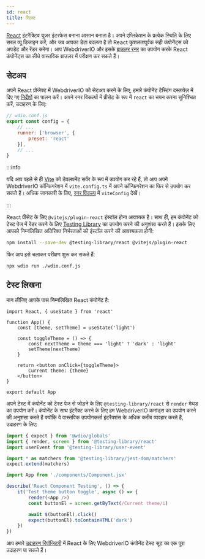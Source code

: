 ```yaml
---
id: react
title: रिएक्ट
---
```


[React](https://reactjs.org/) इंटरैक्टिव यूजर इंटरफेस बनाना आसान बनाता है। अपने एप्लिकेशन के प्रत्येक स्थिति के लिए सरल व्यू डिजाइन करें, और जब आपका डेटा बदलता है तो React कुशलतापूर्वक सही कंपोनेंट्स को अपडेट और रेंडर करेगा। आप WebdriverIO और इसके [ब्राउज़र रनर](/docs/runner#browser-runner) का उपयोग करके React कंपोनेंट्स का सीधे वास्तविक ब्राउज़र में परीक्षण कर सकते हैं।

## सेटअप

अपने React प्रोजेक्ट में WebdriverIO को सेटअप करने के लिए, हमारे कंपोनेंट टेस्टिंग दस्तावेज़ में दिए गए [निर्देशों](/docs/component-testing#set-up) का पालन करें। अपने रनर विकल्पों में प्रीसेट के रूप में `react` का चयन करना सुनिश्चित करें, उदाहरण के लिए:

```js
// wdio.conf.js
export const config = {
    // ...
    runner: ['browser', {
        preset: 'react'
    }],
    // ...
}
```

:::info

यदि आप पहले से ही [Vite](https://vitejs.dev/) को डेवलपमेंट सर्वर के रूप में उपयोग कर रहे हैं, तो आप अपने WebdriverIO कॉन्फिगरेशन में `vite.config.ts` में अपने कॉन्फिगरेशन का फिर से उपयोग कर सकते हैं। अधिक जानकारी के लिए, [रनर विकल्प](/docs/runner#runner-options) में `viteConfig` देखें।

:::

React प्रीसेट के लिए `@vitejs/plugin-react` इंस्टॉल होना आवश्यक है। साथ ही, हम कंपोनेंट को टेस्ट पेज में रेंडर करने के लिए [Testing Library](https://testing-library.com/) का उपयोग करने की अनुशंसा करते हैं। इसके लिए आपको निम्नलिखित अतिरिक्त निर्भरताओं को इंस्टॉल करने की आवश्यकता होगी:

```sh npm2yarn
npm install --save-dev @testing-library/react @vitejs/plugin-react
```

फिर आप इसे चलाकर परीक्षण शुरू कर सकते हैं:

```sh
npx wdio run ./wdio.conf.js
```

## टेस्ट लिखना

मान लीजिए आपके पास निम्नलिखित React कंपोनेंट है:

```tsx title="./components/Component.jsx"
import React, { useState } from 'react'

function App() {
    const [theme, setTheme] = useState('light')

    const toggleTheme = () => {
        const nextTheme = theme === 'light' ? 'dark' : 'light'
        setTheme(nextTheme)
    }

    return <button onClick={toggleTheme}>
        Current theme: {theme}
    </button>
}

export default App
```

अपने टेस्ट में कंपोनेंट को टेस्ट पेज से जोड़ने के लिए `@testing-library/react` से `render` मेथड का उपयोग करें। कंपोनेंट के साथ इंटरैक्ट करने के लिए हम WebdriverIO कमांड्स का उपयोग करने की अनुशंसा करते हैं क्योंकि वे वास्तविक उपयोगकर्ता इंटरैक्शंस के अधिक करीब व्यवहार करते हैं, उदाहरण के लिए:

```ts title="app.test.tsx"
import { expect } from '@wdio/globals'
import { render, screen } from '@testing-library/react'
import userEvent from '@testing-library/user-event'

import * as matchers from '@testing-library/jest-dom/matchers'
expect.extend(matchers)

import App from './components/Component.jsx'

describe('React Component Testing', () => {
    it('Test theme button toggle', async () => {
        render(<App />)
        const buttonEl = screen.getByText(/Current theme/i)

        await $(buttonEl).click()
        expect(buttonEl).toContainHTML('dark')
    })
})
```

आप हमारे [उदाहरण रिपॉजिटरी](https://github.com/webdriverio/component-testing-examples/tree/main/react-typescript-vite) में React के लिए WebdriverIO कंपोनेंट टेस्ट सूट का एक पूरा उदाहरण पा सकते हैं।